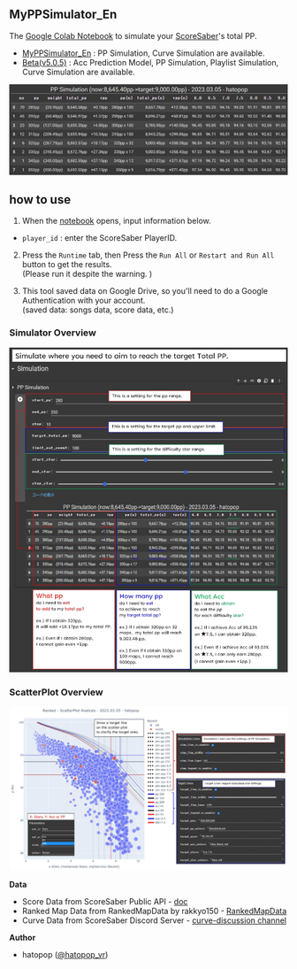 ## MyPPSimulator_En

The [Google Colab Notebook](https://colab.research.google.com/github/hatopopvr/MyPPSimulator/blob/main/MyPPSimulator_En.ipynb)
 to simulate your [ScoreSaber](https://scoresaber.com/)'s total PP.

- [MyPPSimulator_En](https://colab.research.google.com/github/hatopopvr/MyPPSimulator/blob/main/MyPPSimulator_En.ipynb) : PP Simulation, Curve Simulation are available.
- [Beta(v5.0.5)](https://colab.research.google.com/github/hatopopvr/MyPPSimulator/blob/main/MyPPSimulator_Beta_En_20240425_v5_0_5.ipynb) : Acc Prediction Model, PP Simulation, Playlist Simulation, Curve Simulation are available.

![img](images/image_001.jpg)

## how to use

1. When the [notebook](https://colab.research.google.com/github/hatopopvr/MyPPSimulator/blob/main/MyPPSimulator_En.ipynb)  opens, input information below.
 - `player_id` : enter the ScoreSaber PlayerID.

2. Press the `Runtime` tab, then Press the `Run All` or `Restart and Run All` button to get the results.  
  (Please run it despite the warning. )

3. This tool saved  data on Google Drive, so you'll need to do a Google Authentication with your account.  
  (saved data: songs data, score data, etc.)

### Simulator Overview

![img](images/image_002.jpg)

### ScatterPlot Overview

![img](images/image_003.jpg)

<b>Data</b>
- Score Data from ScoreSaber Public API - [doc](https://docs.scoresaber.com/)  
- Ranked Map Data from RankedMapData by rakkyo150 - [RankedMapData](https://github.com/rakkyo150/RankedMapData)  
- Curve Data from ScoreSaber Discord Server - [curve-discussion channel](https://discord.com/channels/501624026532151296/1105521706057072811)

<b>Author</b>
- hatopop ([@hatopop_vr](https://twitter.com/hatopop_vr))
